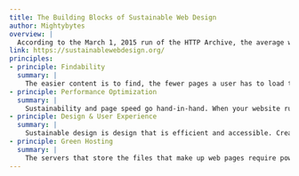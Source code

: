 ```yaml
---
title: The Building Blocks of Sustainable Web Design
author: Mightybytes
overview: |
  According to the March 1, 2015 run of the HTTP Archive, the average web page is now over 2 megabytes (2008 kb, to be precise). Bloated websites lead to slow load times, frustrated users and wasted energy. Mightybytes has identified four key areas where sustainability principles can be applied to the process of creating websites that are speedy, user-friendly and energy-efficient.
link: https://sustainablewebdesign.org/
principles:
- principle: Findability
  summary: |
    The easier content is to find, the fewer pages a user has to load to locate information. This means fewer server requests are made and that unnecessary page elements — like photos and videos, which take up a lot of bandwidth — don’t load, either. These small energy savings accumulate over time.
- principle: Performance Optimization
  summary: |
    Sustainability and page speed go hand-in-hand. When your website runs more efficiently, you use less processing power, which means that your site uses less energy and will have a lower carbon footprint. Your customers expect to get the content they want instantaneously, and efficient pages load more quickly, reducing your site's bounce rate and keeping customers engaged and satisfied.
- principle: Design & User Experience
  summary: |
    Sustainable design is design that is efficient and accessible. Creating good experiences for both mobile and desktop users improves accessibility because it makes it easy for people to access your site no matter what hardware they have. Mobile-first web design also helps you avoid loading large assets designed for desktop machines, which improves your site's speed and energy efficiency.
- principle: Green Hosting
  summary: |
    The servers that store the files that make up web pages require power 24 hours a day, so the single most impactful thing you can do to move toward a more sustainable website is use a hosting provider that runs on 100% renewable energy.
---
```


